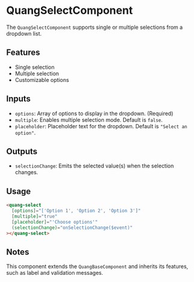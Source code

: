 # QuangSelectComponent

The `QuangSelectComponent` supports single or multiple selections from a dropdown list.

## Features
- Single selection
- Multiple selection
- Customizable options

## Inputs
- `options`: Array of options to display in the dropdown. (Required)
- `multiple`: Enables multiple selection mode. Default is `false`.
- `placeholder`: Placeholder text for the dropdown. Default is `"Select an option"`.

## Outputs
- `selectionChange`: Emits the selected value(s) when the selection changes.

## Usage
```html
<quang-select
  [options]="['Option 1', 'Option 2', 'Option 3']"
  [multiple]="true"
  [placeholder]="'Choose options'"
  (selectionChange)="onSelectionChange($event)"
></quang-select>
```

## Notes
This component extends the `QuangBaseComponent` and inherits its features, such as label and validation messages.
